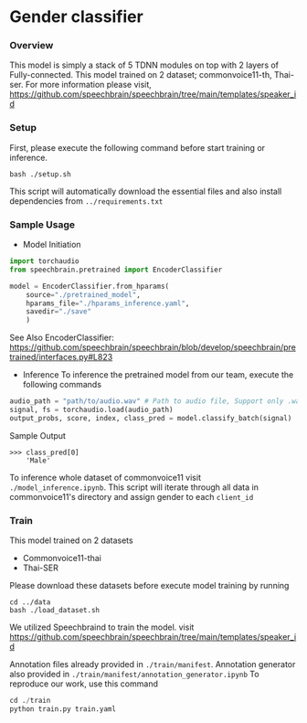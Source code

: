 # Gender classifier

### Overview
This model is simply a stack of 5 TDNN modules on top with 2 layers of Fully-connected. This model trained on 2 dataset; commonvoice11-th, Thai-ser.
For more information please visit, https://github.com/speechbrain/speechbrain/tree/main/templates/speaker_id

### Setup
First, please execute the following command before start training or inference.
```
bash ./setup.sh
```
This script will automatically download the essential files and also install dependencies from `../requirements.txt`

### Sample Usage
- Model Initiation

```py
import torchaudio
from speechbrain.pretrained import EncoderClassifier

model = EncoderClassifier.from_hparams(
    source="./pretrained_model", 
    hparams_file="./hparams_inference.yaml", 
    savedir="./save"
    )
```
See Also
EncoderClassifier: https://github.com/speechbrain/speechbrain/blob/develop/speechbrain/pretrained/interfaces.py#L823

- Inference
To inference the pretrained model from our team, execute the following commands
```py
audio_path = "path/to/audio.wav" # Path to audio file, Support only .wav format with 16kHz
signal, fs = torchaudio.load(audio_path) 
output_probs, score, index, class_pred = model.classify_batch(signal)
```

Sample Output
```
>>> class_pred[0]
    'Male'
```

To inference whole dataset of commonvoice11 visit `./model_inference.ipynb`. This script will iterate through all data in commonvoice11's directory and assign gender to each `client_id`


### Train
This model trained on 2 datasets
 - Commonvoice11-thai
 - Thai-SER

Please download these datasets before execute model training by running 
```console
cd ../data
bash ./load_dataset.sh
```

We utilized Speechbraind to train the model.
visit https://github.com/speechbrain/speechbrain/tree/main/templates/speaker_id

Annotation files already provided in `./train/manifest`. Annotation generator also provided in `./train/manifest/annotation_generator.ipynb`
To reproduce our work, use this command

```py
cd ./train
python train.py train.yaml
```